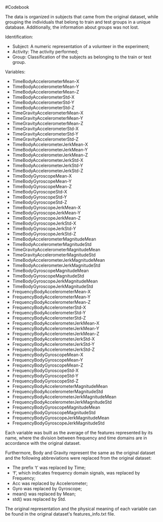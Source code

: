 #Codebook

The data is organized in subjects that came from the original dataset, while grouping the individuals that belong to train and test groups in a unique database. Additionally, the information about groups was not lost.

Identification:

- Subject: A numeric representation of a volunteer in the experiment;
- Activity: The activity performed;
- Group: Classification of the subjects as belonging to the train or test group.

Variables:

- TimeBodyAccelerometerMean-X
- TimeBodyAccelerometerMean-Y
- TimeBodyAccelerometerMean-Z
- TimeBodyAccelerometerStd-X
- TimeBodyAccelerometerStd-Y
- TimeBodyAccelerometerStd-Z
- TimeGravityAccelerometerMean-X
- TimeGravityAccelerometerMean-Y
- TimeGravityAccelerometerMean-Z
- TimeGravityAccelerometerStd-X
- TimeGravityAccelerometerStd-Y
- TimeGravityAccelerometerStd-Z
- TimeBodyAccelerometerJerkMean-X
- TimeBodyAccelerometerJerkMean-Y
- TimeBodyAccelerometerJerkMean-Z
- TimeBodyAccelerometerJerkStd-X
- TimeBodyAccelerometerJerkStd-Y
- TimeBodyAccelerometerJerkStd-Z
- TimeBodyGyroscopeMean-X
- TimeBodyGyroscopeMean-Y
- TimeBodyGyroscopeMean-Z
- TimeBodyGyroscopeStd-X
- TimeBodyGyroscopeStd-Y
- TimeBodyGyroscopeStd-Z
- TimeBodyGyroscopeJerkMean-X
- TimeBodyGyroscopeJerkMean-Y
- TimeBodyGyroscopeJerkMean-Z
- TimeBodyGyroscopeJerkStd-X
- TimeBodyGyroscopeJerkStd-Y
- TimeBodyGyroscopeJerkStd-Z
- TimeBodyAccelerometerMagnitudeMean
- TimeBodyAccelerometerMagnitudeStd
- TimeGravityAccelerometerMagnitudeMean
- TimeGravityAccelerometerMagnitudeStd
- TimeBodyAccelerometerJerkMagnitudeMean
- TimeBodyAccelerometerJerkMagnitudeStd
- TimeBodyGyroscopeMagnitudeMean
- TimeBodyGyroscopeMagnitudeStd
- TimeBodyGyroscopeJerkMagnitudeMean
- TimeBodyGyroscopeJerkMagnitudeStd
- FrequencyBodyAccelerometerMean-X
- FrequencyBodyAccelerometerMean-Y
- FrequencyBodyAccelerometerMean-Z
- FrequencyBodyAccelerometerStd-X
- FrequencyBodyAccelerometerStd-Y
- FrequencyBodyAccelerometerStd-Z
- FrequencyBodyAccelerometerJerkMean-X
- FrequencyBodyAccelerometerJerkMean-Y
- FrequencyBodyAccelerometerJerkMean-Z
- FrequencyBodyAccelerometerJerkStd-X
- FrequencyBodyAccelerometerJerkStd-Y
- FrequencyBodyAccelerometerJerkStd-Z
- FrequencyBodyGyroscopeMean-X
- FrequencyBodyGyroscopeMean-Y
- FrequencyBodyGyroscopeMean-Z
- FrequencyBodyGyroscopeStd-X
- FrequencyBodyGyroscopeStd-Y
- FrequencyBodyGyroscopeStd-Z
- FrequencyBodyAccelerometerMagnitudeMean
- FrequencyBodyAccelerometerMagnitudeStd
- FrequencyBodyAccelerometerJerkMagnitudeMean
- FrequencyBodyAccelerometerJerkMagnitudeStd
- FrequencyBodyGyroscopeMagnitudeMean
- FrequencyBodyGyroscopeMagnitudeStd
- FrequencyBodyGyroscopeJerkMagnitudeMean
- FrequencyBodyGyroscopeJerkMagnitudeStd

Each variable was built as the average of the features represented by its name, where the division between frequency and time domains are in accordance with the original dataset.	

Furthermore, Body and Gravity represent the same as the original dataset and the following abbreviations were replaced from the original dataset:

-  The prefix ‘t’  was replaced by Time;
-  ‘f’, which indicates frequency domain signals, was replaced by Frequency;
-  Acc was replaced by Accelerometer;
-  Gyro was replaced by Gyroscope;
-  mean() was replaced by Mean;
-  std() was replaced by Std.

The original representation and the physical meaning of each variable can be found in the original dataset's  features_info.txt file. 

